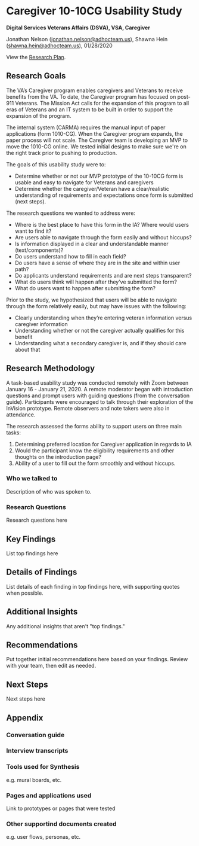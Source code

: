 # Caregiver 10-10CG Usability Study
**Digital Services Veterans Affairs (DSVA), VSA, Caregiver**<br>

Jonathan Nelson (jonathan.nelson@adhocteam.us), Shawna Hein (shawna.hein@adhocteam.us), 01/28/2020

View the [Research Plan](https://github.com/department-of-veterans-affairs/va.gov-team/blob/master/products/caregivers/1010cg-mvp/usability-testing-jan2020/research-plan.md).
## Research Goals 

The VA’s Caregiver program enables caregivers and Veterans to receive benefits from the VA. To date, the Caregiver program has focused on post-911 Veterans. The Mission Act calls for the expansion of this program to all eras of Veterans and an IT system to be built in order to support the expansion of the program.

The internal system (CARMA) requires the manual input of paper applications (form 1010-CG). When the Caregiver program expands, the paper process will not scale.
The Caregiver team is developing an MVP to move the 1010-CG online. We tested initial designs to make sure we're on the right track prior to pushing to production.

The goals of this usability study were to:
- Determine whether or not our MVP prototype of the 10-10CG form is usable and easy to navigate for Veterans and caregivers
- Determine whether the caregiver/Veteran have a clear/realistic understanding of requirements and expectations once form is submitted (next steps).

The research questions we wanted to address were:

- Where is the best place to have this form in the IA? Where would users want to find it?
- Are users able to navigate through the form easily and without hiccups?
- Is information displayed in a clear and understandable manner (text/components)?
- Do users understand how to fill in each field?
- Do users have a sense of where they are in the site and within user path?
- Do applicants understand requirements and are next steps transparent?
- What do users think will happen after they’ve submitted the form?
- What do users want to happen after submitting the form?

Prior to the study, we hypothesized that users will be able to navigate through the form relatively easily, but may have issues with the following:
- Clearly understanding when they’re entering veteran information versus caregiver information
- Understanding whether or not the caregiver actually qualifies for this benefit
- Understanding what a secondary caregiver is, and if they should care about that
 
## Research Methodology 

A task-based usability study was conducted remotely with Zoom between January 16 - January 21, 2020. 
A remote moderator began with introduction questions and prompt users with guiding questions (from the conversation guide). Participants were encouraged to talk through their exploration of the InVision prototype. Remote observers and note takers were also in attendance. 

The research assessed the forms ability to support users on three main tasks: 
1. Determining preferred location for Caregiver application in regards to IA
2. Would the participant know the eligibility requirements and other thoughts on the introduction page? 
3. Ability of a user to fill out the form smoothly and without hiccups. 


### Who we talked to

Description of who was spoken to.

### Research Questions

Research questions here

## Key Findings
List top findings here

## Details of Findings
List details of each finding in top findings here, with supporting quotes when possible.

## Additional Insights
Any additional insights that aren't "top findings."

## Recommendations
Put together initial recommendations here based on your findings. Review with your team, then edit as needed.

## Next Steps
Next steps here

## Appendix
### Conversation guide

### Interview transcripts

### Tools used for Synthesis
e.g. mural boards, etc.  

### Pages and applications used
Link to prototypes or pages that were tested

### Other supportind documents created
e.g. user flows, personas, etc.
